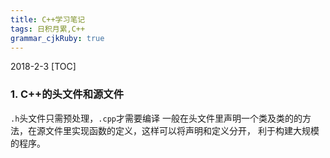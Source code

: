 ```yaml
---
title: C++学习笔记 
tags: 日积月累,C++
grammar_cjkRuby: true
---
```

2018-2-3
[TOC]

### **1. C++的头文件和源文件**
`.h`头文件只需预处理，`.cpp`才需要编译
一般在头文件里声明一个类及类的的方法，在源文件里实现函数的定义，这样可以将声明和定义分开，
利于构建大规模的程序。
